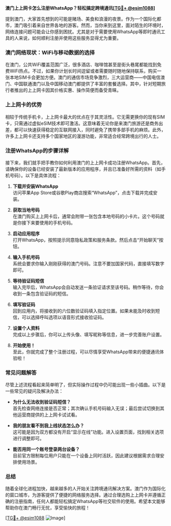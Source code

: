 **澳门上上网卡怎么注册WhatsApp？轻松搞定跨境通讯[[TG💪+ @esim1088](https://t.me/s/esim1088)]**

提到澳门，大家首先想到的可能是赌场、美食和浪漫的夜景。作为一个国际化都市，澳门吸引着来自世界各地的游客。然而，当你来到这里，面对陌生的环境时，网络连接问题可能会让你感到困扰。尤其是对于需要使用WhatsApp等即时通讯工具的人来说，如何顺利注册并使用这些服务显得尤为重要。

### 澳门网络现状：WiFi与移动数据的选择

在澳门，公共WiFi覆盖范围广泛，很多酒店、咖啡馆甚至是街头巷尾都能找到免费WiFi热点。不过，如果你计划长时间逗留或者需要随时随地保持联系，购买一张本地SIM卡会更加方便。澳门的通信市场竞争激烈，三大运营商——中国电信澳门、中国联通澳门以及中国移动澳门都提供了丰富的套餐选择。其中，针对短期旅行者推出的上上网卡因其价格实惠、操作简便而备受青睐。

### 上上网卡的优势

相较于传统手机卡，上上网卡最大的优点在于其灵活性。它无需更换你的现有SIM卡，只需通过虚拟eSIM技术即可激活。这意味着无论你是来澳门旅游还是商务出差，都可以快速获得稳定的互联网接入，同时避免了携带多部手机的麻烦。此外，许多上上网卡还支持多个国家地区的漫游功能，非常适合经常跨境出行的人士。

### 注册WhatsApp的步骤详解

接下来，我们就手把手教你如何利用澳门的上上网卡成功注册WhatsApp。首先，请确保你的设备已经安装了最新版本的应用程序，并且已准备好所需的资料（如手机号码）。以下是具体流程：

1. **下载并安装WhatsApp**  
   访问苹果App Store或谷歌Play商店搜索“WhatsApp”，点击下载并完成安装。

2. **获取当地号码**  
   在澳门购买上上网卡后，通常会附带一张包含本地号码的小卡片。这个号码就是你接下来要使用的手机号码。

3. **启动应用程序**  
   打开WhatsApp，按照提示同意隐私政策和服务条款。然后点击“开始聊天”按钮。

4. **输入手机号码**  
   系统会要求你输入刚刚获得的澳门号码。注意不要加国家代码，直接填写数字即可。

5. **等待验证码短信**  
   输入完毕后，WhatsApp会自动发送一条验证请求至该号码。稍作等待，你会收到一条包含验证码的短信。

6. **填写验证码**  
   回到应用内，将接收到的六位数验证码填入指定位置。如果未能及时收到短信，可以选择呼叫选项以语音形式接收验证码。

7. **设置个人资料**  
   完成以上步骤后，你可以上传头像、填写昵称等信息，进一步完善账户设置。

8. **开始使用！**  
   至此，你就完成了整个注册过程，可以尽情享受WhatsApp带来的便捷通讯体验啦！

### 常见问题解答

尽管上述流程看起来简单明了，但实际操作过程中仍可能出现一些小插曲。以下是一些常见的疑问及解决办法：

- **为什么无法收到验证码短信？**  
  首先检查网络连接是否正常；其次确认手机号码输入无误；最后尝试切换到其他运营商提供的上上网卡试试看。

- **我的朋友看不到我上线状态怎么办？**  
  这可能是因为双方都没有开启“显示在线”功能。进入设置页面，找到相关选项进行调整即可。

- **能否用同一个账号登录两台设备？**  
  目前官方限制每位用户只能在一个设备上同时活跃，因此建议根据需求合理安排使用场景。

### 总结

随着全球化进程加快，越来越多的人开始关注跨境通讯解决方案。澳门作为国际化的窗口城市，为游客提供了便捷的网络服务选择。通过合理选购上上网卡并遵循正确的注册指南，任何人都能轻松搞定WhatsApp等社交软件的使用。希望本文能够帮助你在澳门畅行无忧，享受愉快的旅程！

[[TG💪+ @esim1088](https://t.me/s/esim1088) ![Image](https://i.postimg.cc/4NQfJmqS/Snipaste-2025-05-13-00-14-12.png)]